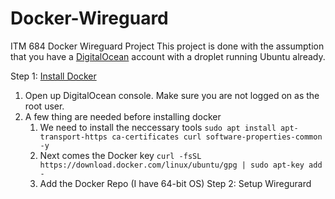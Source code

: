 # Docker-Wireguard
ITM 684 Docker Wireguard Project
This project is done with the assumption that you have a [DigitalOcean](https://www.digitalocean.com/) account with a droplet running Ubuntu already.

Step 1: [Install Docker](https://thematrix.dev/install-docker-and-docker-compose-on-ubuntu-20-04/)
1. Open up DigitalOcean console. Make sure you are not logged on as the root user.
2. A few thing are needed before installing docker
	1. We need to install the neccessary tools
	`sudo apt install apt-transport-https ca-certificates curl software-properties-common -y`
	 1. Next comes the Docker key
	 `curl -fsSL https://download.docker.com/linux/ubuntu/gpg | sudo apt-key add -`
	 3.  Add the Docker Repo (I have 64-bit OS)
Step 2: Setup Wiregurard
